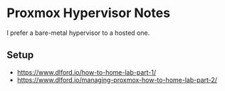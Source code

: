 # Proxmox Hypervisor Notes
I prefer a bare-metal hypervisor to a hosted one.

## Setup
* https://www.dlford.io/how-to-home-lab-part-1/
* https://www.dlford.io/managing-proxmox-how-to-home-lab-part-2/
